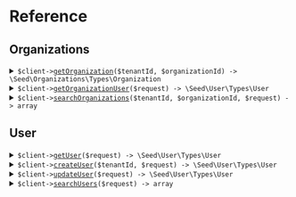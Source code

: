 # Reference
## Organizations
<details><summary><code>$client-><a href="/Seed/Organizations/OrganizationsClient.php">getOrganization</a>($tenantId, $organizationId) -> \Seed\Organizations\Types\Organization</code></summary>
<dl>
<dd>

#### 🔌 Usage

<dl>
<dd>

<dl>
<dd>

```php
$client->organizations->getOrganization(
    tenantId: $tenantId,
    organizationId: $organizationId,
);
```
</dd>
</dl>
</dd>
</dl>

#### ⚙️ Parameters

<dl>
<dd>

<dl>
<dd>

**$tenantId:** `string` 
    
</dd>
</dl>

<dl>
<dd>

**$organizationId:** `string` 
    
</dd>
</dl>
</dd>
</dl>


</dd>
</dl>
</details>

<details><summary><code>$client-><a href="/Seed/Organizations/OrganizationsClient.php">getOrganizationUser</a>($request) -> \Seed\User\Types\User</code></summary>
<dl>
<dd>

#### 🔌 Usage

<dl>
<dd>

<dl>
<dd>

```php
$client->organizations->getOrganizationUser(
    $request,
);
```
</dd>
</dl>
</dd>
</dl>

#### ⚙️ Parameters

<dl>
<dd>

<dl>
<dd>

**$request:** `\Seed\Organizations\Requests\GetOrganizationUserRequest` 
    
</dd>
</dl>
</dd>
</dl>


</dd>
</dl>
</details>

<details><summary><code>$client-><a href="/Seed/Organizations/OrganizationsClient.php">searchOrganizations</a>($tenantId, $organizationId, $request) -> array</code></summary>
<dl>
<dd>

#### 🔌 Usage

<dl>
<dd>

<dl>
<dd>

```php
$client->organizations->searchOrganizations(
    tenantId: $tenantId,
    organizationId: $organizationId,
    $request,
);
```
</dd>
</dl>
</dd>
</dl>

#### ⚙️ Parameters

<dl>
<dd>

<dl>
<dd>

**$tenantId:** `string` 
    
</dd>
</dl>

<dl>
<dd>

**$organizationId:** `string` 
    
</dd>
</dl>

<dl>
<dd>

**$request:** `\Seed\Organizations\Requests\SearchOrganizationsRequest` 
    
</dd>
</dl>
</dd>
</dl>


</dd>
</dl>
</details>

## User
<details><summary><code>$client-><a href="/Seed/User/UserClient.php">getUser</a>($request) -> \Seed\User\Types\User</code></summary>
<dl>
<dd>

#### 🔌 Usage

<dl>
<dd>

<dl>
<dd>

```php
$client->user->getUser(
    $request,
);
```
</dd>
</dl>
</dd>
</dl>

#### ⚙️ Parameters

<dl>
<dd>

<dl>
<dd>

**$request:** `\Seed\User\Requests\GetUsersRequest` 
    
</dd>
</dl>
</dd>
</dl>


</dd>
</dl>
</details>

<details><summary><code>$client-><a href="/Seed/User/UserClient.php">createUser</a>($tenantId, $request) -> \Seed\User\Types\User</code></summary>
<dl>
<dd>

#### 🔌 Usage

<dl>
<dd>

<dl>
<dd>

```php
$client->user->createUser(
    tenantId: $tenantId,
    $request,
);
```
</dd>
</dl>
</dd>
</dl>

#### ⚙️ Parameters

<dl>
<dd>

<dl>
<dd>

**$tenantId:** `string` 
    
</dd>
</dl>

<dl>
<dd>

**$request:** `\Seed\User\Types\User` 
    
</dd>
</dl>
</dd>
</dl>


</dd>
</dl>
</details>

<details><summary><code>$client-><a href="/Seed/User/UserClient.php">updateUser</a>($request) -> \Seed\User\Types\User</code></summary>
<dl>
<dd>

#### 🔌 Usage

<dl>
<dd>

<dl>
<dd>

```php
$client->user->updateUser(
    $request,
);
```
</dd>
</dl>
</dd>
</dl>

#### ⚙️ Parameters

<dl>
<dd>

<dl>
<dd>

**$request:** `\Seed\User\Requests\UpdateUserRequest` 
    
</dd>
</dl>
</dd>
</dl>


</dd>
</dl>
</details>

<details><summary><code>$client-><a href="/Seed/User/UserClient.php">searchUsers</a>($request) -> array</code></summary>
<dl>
<dd>

#### 🔌 Usage

<dl>
<dd>

<dl>
<dd>

```php
$client->user->searchUsers(
    $request,
);
```
</dd>
</dl>
</dd>
</dl>

#### ⚙️ Parameters

<dl>
<dd>

<dl>
<dd>

**$request:** `\Seed\User\Requests\SearchUsersRequest` 
    
</dd>
</dl>
</dd>
</dl>


</dd>
</dl>
</details>
